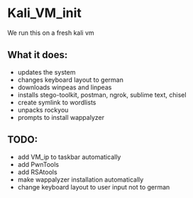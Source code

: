 # Kali_VM_init
We run this on a fresh kali vm

## What it does:

* updates the system
* changes keyboard layout to german
* downloads winpeas and linpeas
* installs stego-toolkit, postman, ngrok, sublime text, chisel
* create symlink to wordlists
* unpacks rockyou
* prompts to install wappalyzer


## TODO:

* add VM_ip  to taskbar automatically
* add PwnTools
* add RSAtools
* make wappalyzer installation automatically
* change keyboard layout to user input not to german